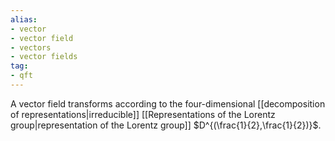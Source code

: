 ```yaml
---
alias:
- vector
- vector field
- vectors
- vector fields
tag:
- qft
---
```


A vector field transforms according to the four-dimensional [[decomposition of representations|irreducible]] [[Representations of the Lorentz group|representation of the Lorentz group]] $D^{(\frac{1}{2},\frac{1}{2})}$.